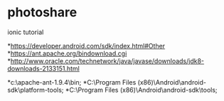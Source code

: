# photoshare
ionic tutorial



*https://developer.android.com/sdk/index.html#Other
*https://ant.apache.org/bindownload.cgi
*http://www.oracle.com/technetwork/java/javase/downloads/jdk8-downloads-2133151.html


*c:\apache-ant-1.9.4\bin\;
*C:\Program Files (x86)\Android\android-sdk\platform-tools;
*C:\Program Files (x86)\Android\android-sdk\tools;
